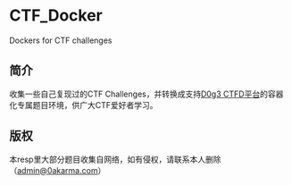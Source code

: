 # CTF_Docker
Dockers for CTF challenges

## 简介

收集一些自己复现过的CTF Challenges，并转换成支持[D0g3 CTFD平台](https://ctf.d0g3.cn/)的容器化专属题目环境，供广大CTF爱好者学习。

## 版权
本resp里大部分题目收集自网络，如有侵权，请联系本人删除（admin@0akarma.com）